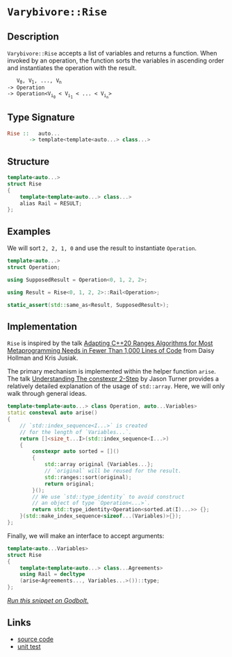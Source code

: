 <!-- Copyright 2024 Feng Mofan
SPDX-License-Identifier: Apache-2.0 -->

# `Varybivore::Rise`

## Description

`Varybivore::Rise` accepts a list of variables and returns a function.
When invoked by an operation, the function sorts the variables in ascending order and instantiates the operation with the result.

<pre><code>   V<sub>0</sub>, V<sub>1</sub>, ..., V<sub>n</sub>
-> Operation
-> Operation&lt;V<sub>i<sub>0</sub></sub> &lt; V<sub>i<sub>1</sub></sub> &lt; ... &lt; V<sub>i<sub>n</sub></sub>&gt;</code></pre>

## Type Signature

```Haskell
Rise ::   auto...
       -> template<template<auto...> class...>
```

## Structure

```C++
template<auto...>
struct Rise
{
    template<template<auto...> class...>
    alias Rail = RESULT;
};
```

## Examples

We will sort `2, 2, 1, 0` and use the result to instantiate `Operation`.

```C++
template<auto...>
struct Operation;

using SupposedResult = Operation<0, 1, 2, 2>;

using Result = Rise<0, 1, 2, 2>::Rail<Operation>;

static_assert(std::same_as<Result, SupposedResult>);
```

## Implementation

`Rise` is inspired by the talk [Adapting C++20 Ranges Algorithms for Most Metaprogramming Needs in Fewer Than 1,000 Lines of Code](https://youtu.be/69PuizjrgBM?list=PLPqbaGB3rnNmIaWPvuu4U6LWt1XooNi-L) from Daisy Hollman and Kris Jusiak.

The primary mechanism is implemented within the helper function `arise`.
The talk [Understanding The constexpr 2-Step](https://youtu.be/_AefJX66io8?list=PLPqbaGB3rnNmIaWPvuu4U6LWt1XooNi-L) by Jason Turner provides a relatively detailed explanation of the usage of `std::array`. Here, we will only walk through general ideas.

```C++
template<template<auto...> class Operation, auto...Variables>
static consteval auto arise()
{    
    // `std::index_sequence<I...>` is created
    // for the length of `Variables...`.
    return []<size_t...I>(std::index_sequence<I...>)
    {
        constexpr auto sorted = []()
        {
            std::array original {Variables...};
            // `original` will be reused for the result.
            std::ranges::sort(original);
            return original;
        }();
        // We use `std::type_identity` to avoid construct
        // an object of type `Operation<...>`.
        return std::type_identity<Operation<sorted.at(I)...>> {};
    }(std::make_index_sequence<sizeof...(Variables)>{});
};
```

Finally, we will make an interface to accept arguments:

```C++
template<auto...Variables>
struct Rise
{
    template<template<auto...> class...Agreements>
    using Rail = decltype
    (arise<Agreements..., Variables...>())::type;
};
```

[*Run this snippet on Godbolt.*](https://godbolt.org/#z:OYLghAFBqd5QCxAYwPYBMCmBRdBLAF1QCcAaPECAMzwBtMA7AQwFtMQByARg9KtQYEAysib0QXACx8BBAKoBnTAAUAHpwAMvAFYTStJg1DIApACYAQuYukl9ZATwDKjdAGFUtAK4sGIAKwAzKSuADJ4DJgAcj4ARpjEIJL%2BpAAOqAqETgwe3r4BwemZjgLhkTEs8YnJtpj2JQxCBEzEBLk%2BfkG19dlNLQRl0XEJSSkKza3t%2BV3j/YMVVaMAlLaoXsTI7BzmgRHI3lgA1CaBbl6OtIQAnifYJhoAgjt7B5jHpy3ETDeBd4/PDH2XiOJzcYmAJEICBYt3uTzMu0Br3ebmQ43QWCosP%2BjwImBYqQMeNBeIJRMwoKY51QADo6bdDvsmAoFIcAPKpBJMBqkQ5Uoh0mkANRaeCYsXoCmxD1mjmQjIE40wADcxHzqXziHglBAlnCTAB2CyHE3HR6mw4AektxwAbBp0SAQBEsKoAPpKACOXkYm1BAElBbD7YdtYziJhuZh0HCLdbDvxiIcCAg3vQjCnDqgqHaNCKteLJUH7TTY6aIwR1gxjv4rP4ACKgzIAL0wboIgv9twgjudDFdHsw3t9FNOgfpvz15tNhqs04tJrQDCVqlSSf5qEOChIePQ73rNbr9d1ZYXxyNp7Ppt7n2%2BWa1wAiatn%2BbFEswCiDBsbgTnDyvC7xiY9qQo%2BzC0MBGiHAA7nQtCHPEhwRl4Sh7omyapkhH5eLQHaXgBvZfEYH5OturQQKBT60Hqv74VeFZVveeBgWIJx/gBhrHjR7FXvGADqbwoW8kG9gQVycm6eBYII1yQcmm5MMqqBSQqy4EMQXgOHRJrxoYWaxNomAOFmOZiZyuYclyDSgkGvyQaW84LgxxDVqJ4ltlJjCOGJoKWV81mnGRu40tyED%2Bkstl3L855WN%2BbGXpxPYEOgTosEwADWHn9pg7pej6gKjm4LaYNmgoQK%2BhYfjRdwXt%2B3H6nFtE4g8pKElGlLUoKFXvlKdmPOMGnGQAStqFL/BejmteSJL4m1xIfJ1E7YIyBgsoKDzABG%2BJeb1fz/qaKERMAhxDUwdD7ocWD7GZY37SaECikooIbVtbCCJ%2BdK8t1RZLbqSxOjd8XjT%2Bf5wpaABUkNQ9Dlpg1DAAq2BCPDUOw48EPQ5jaNPLis3TQtApLXCA2aQQ7Kcv52RAzjDyHUYhxCF4qRFNGQ3YbhF1%2BdyVOnBovJcLyZiC7CTU03Tx1swoOFkycB4jU9vP84Lwu/E6p10L5FPcwIIug/1zRym6zJKORvYKKwbbMqCkvS7yjPMxkrPswQtzcRwKy0Jw/i8H4HBaKQqCcG41jWFuawbMJCI8KQBCaO7KzpQEBo0rakgAJyBAatpR1wZhmAaBr6Jwki8CwEgaHzvv%2B4HHC8AoIB87Hfvu6QcCwDAiAgGsBCpOc5CUGgBJ0AkUQW5wqgABy2gAtKnhzAMg8pSDSZi8NGhCQilAv8IIIhiOwUgyIIigqOozekLoAvQV8qScDwHtez7ccB5wbLnL3ZPZock8z3PC9L5IFehwIAeCHvQJMOwuBLF4E3LQKwIBIEHqkYeZAKAQCQSgkAwApBCxoLhBI9cICxGfrEJ8xArh314KQ5g5C2QGSMk3aOg83oEDZAwWgFDz5YFiF4YAYJaC0HrtwXgWA0pGHEFwvAEYHB4GVCRc%2BOUjLnC2NHCIeJPbn0uLEL45CPBYGfupPAZdhGkDkcQWIjt6z4kMMAS4Rg44rCoAYYACghR4EwNBSyvto472EKIcQh9fEnzUM/S%2B%2BgbEoBDpYfQeBYj10gCsVAqQGhCOnuiWWphLDWDMNXMxWosDxN1N0Bh2QXD9imH4AWYQIhDEqCMAWRQsgCAqXoRpDR5jDESALOwJSBB9EmJ4DoegekyL6RMAYNSFj1NsOMlp3TxkdLqV0lY251ibAkA/Dg3tSBV14DXb%2BU9Z6SHnovQ4y8zDANwBvCBUdoExwcSsVMTAsCJCKYnSQgQaQZwNJIDQkgzCSHtBofwto05Fw4CXUgZdAhcBTlwW0E804T3hf4SQXB/AZ1tDs5%2BNc64N3uc3eBHcEFd3fn3NBGDwGjzYJwFoLBlQGmnkwFaNizlpxpLC/268iD5L0L4veATpBBKUCE8%2BughbXyYLfYRmztm7JfhwN%2BPdzgmU1PSxlzKmT0y4OyzlwDQHIPAccBEZg7mwJbiSylCR%2B7oNQGAkYdKGXTy1dgtOXA%2BZ4LxMQQhxDz7UJaJw6O/raH0IcJQ0gzCvJsI4c/bhvD%2BGCPDaImxEj/b4GkY4ORQiuWqCUXicNai6jPy0Toq4eitj%2B0McY6OZiLFKCsWI2xR0HF8Gca49xnjOTeN4Py/xB8hWyGCWff24rwn2MyVYaJWjCmJOSdkVJ6TAj1gndk3JCR8kkQScU0ZfgICuDmSEfsizFgNIyE0nIgz8inuKNkY90yRkNH6W0S9lTt2PoWZMzpwzZkvu/XMT9SyNmrDWQfWVT9z77MdRqll2rdU0ighAK5PLjUwrNQ80gTyXmUE2ZC6F7K/kGgxQXQI/zAVouxRBzgeLG4trbp3buH8bVWuINSrYdK54sAUMqeUyodU0nJOMNe%2BAeVST5bIAV/aj7yBFcOnQIBgiSulffcFcqcWvzJZ/HM7Hjmce44cXj7KBNkxAXaw1CQUOBDQ4S1uiDTMoKY3Z8BIBuPMzdAZt0RmjbEBYKnPgdAvU%2BpIWQwNVDgt0MMmGkxkbBDRs4WmzAPC%2BFiETSY5N4iK0iKkSUrNz9FHIGUQWwQRbNGxNLeWgxWpq28FrZY6x4jm3WacUwFxbiPFePDb2/eEgB3Hxk6E%2BTY7jBRJsNO%2BAs6UmcEtI6Fdlgcl7LyZ5Gdb7Sl7vKb%2BqpR6AMnrSGehoB62m3q2/euovTGg/ryK%2Bh9vQP3lC/fM/oB7ZitDvcs4DEcgMaNU5RjgaqONcZ43xozlzhMkBQ1AmB6HMMjCKRo3DIAzDssCIEfw/g/nuo0EjrOE8KPVyo7YfF5qlgJySGYGkyONDZ0zgiieBczACw0YEcDuPa4ErgZs1eOO9l48JysMxmRnCSCAA%3D%3D%3D)

## Links

- [source code](../../../../conceptrodon/descend/varybivore/rise.hpp)
- [unit test](../../../../tests/unit/varybivore/rise.test.hpp)
